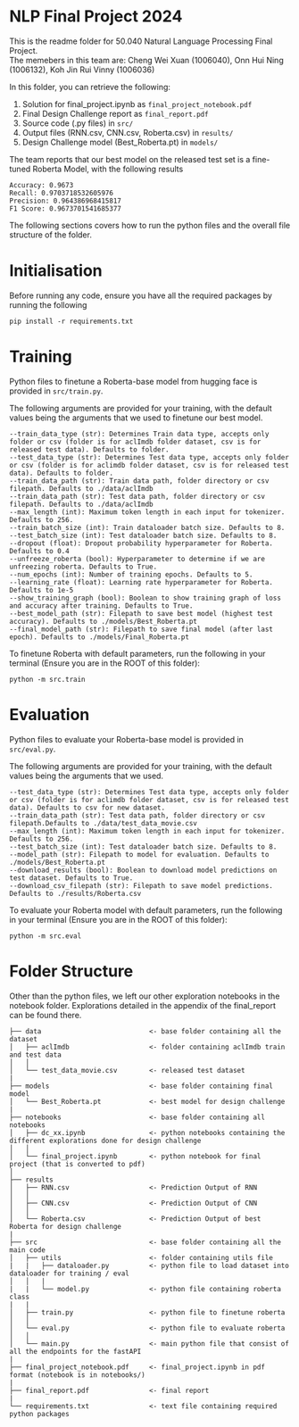 # NLP Final Project 2024
This is the readme folder for 50.040 Natural Language Processing Final Project. <br>
The memebers in this team are: Cheng Wei Xuan (1006040), Onn Hui Ning (1006132), Koh Jin Rui Vinny (1006036)

In this folder, you can retrieve the following:
1. Solution for final_project.ipynb as `final_project_notebook.pdf`
2. Final Design Challenge report as `final_report.pdf`
3. Source code (.py files) in `src/`
4. Output files (RNN.csv, CNN.csv, Roberta.csv) in `results/`
5. Design Challenge model (Best_Roberta.pt) in `models/`

The team reports that our best model on the released test set is a fine-tuned Roberta Model, with the following results
```
Accuracy: 0.9673
Recall: 0.9703718532605976
Precision: 0.964386968415817
F1 Score: 0.9673701541685377
```

The following sections covers how to run the python files and the overall file structure of the folder.

# Initialisation
Before running any code, ensure you have all the required packages by running the following
```
pip install -r requirements.txt
```

# Training
Python files to finetune a Roberta-base model from hugging face is provided in `src/train.py`.

The following arguments are provided for your training, with the default values being the arguments that we used to finetune our best model.
```
--train_data_type (str): Determines Train data type, accepts only folder or csv (folder is for aclImdb folder dataset, csv is for released test data). Defaults to folder.
--test_data_type (str): Determines Test data type, accepts only folder or csv (folder is for aclimdb folder dataset, csv is for released test data). Defaults to folder. 
--train_data_path (str): Train data path, folder directory or csv filepath. Defaults to ./data/aclImdb
--train_data_path (str): Test data path, folder directory or csv filepath. Defaults to ./data/aclImdb
--max_length (int): Maximum token length in each input for tokenizer. Defaults to 256.
--train_batch_size (int): Train dataloader batch size. Defaults to 8.
--test_batch_size (int): Test dataloader batch size. Defaults to 8.
--dropout (float): Dropout probability hyperparameter for Roberta. Defaults to 0.4
--unfreeze_roberta (bool): Hyperparameter to determine if we are unfreezing roberta. Defaults to True.
--num_epochs (int): Number of training epochs. Defaults to 5.
--learning_rate (float): Learning rate hyperparameter for Roberta. Defaults to 1e-5
--show_training_graph (bool): Boolean to show training graph of loss and accuracy after training. Defaults to True.
--best_model_path (str): Filepath to save best model (highest test accuracy). Defaults to ./models/Best_Roberta.pt
--final_model_path (str): Filepath to save final model (after last epoch). Defaults to ./models/Final_Roberta.pt
```
To finetune Roberta with default parameters, run the following in your terminal (Ensure you are in the ROOT of this folder):
```
python -m src.train 
```

# Evaluation
Python files to evaluate your Roberta-base model is provided in `src/eval.py`.

The following arguments are provided for your training, with the default values being the arguments that we used.
```
--test_data_type (str): Determines Test data type, accepts only folder or csv (folder is for aclimdb folder dataset, csv is for released test data). Defaults to csv for new dataset. 
--train_data_path (str): Test data path, folder directory or csv filepath.Defaults to ./data/test_data_movie.csv
--max_length (int): Maximum token length in each input for tokenizer. Defaults to 256.
--test_batch_size (int): Test dataloader batch size. Defaults to 8.
--model_path (str): Filepath to model for evaluation. Defaults to ./models/Best_Roberta.pt
--download_results (bool): Boolean to download model predictions on test dataset. Defaults to True.
--download_csv_filepath (str): Filepath to save model predictions. Defaults to ./results/Roberta.csv
```
To evaluate your Roberta model with default parameters, run the following in your terminal (Ensure you are in the ROOT of this folder):
```
python -m src.eval 
```

# Folder Structure
Other than the python files, we left our other exploration notebooks in the notebook folder. Explorations detailed in the appendix of the final_report can be found there.

```
├── data                           <- base folder containing all the dataset
│   ├── aclImdb                    <- folder containing aclImdb train and test data 
│   │
│   └── test_data_movie.csv        <- released test dataset
|
├── models                         <- base folder containing final model
│   └── Best_Roberta.pt            <- best model for design challenge
|
├── notebooks                      <- base folder containing all notebooks
│   ├── dc_xx.ipynb                <- python notebooks containing the different explorations done for design challenge
│   │
│   └── final_project.ipynb        <- python notebook for final project (that is converted to pdf)
│
├── results
│   ├── RNN.csv                    <- Prediction Output of RNN
│   │
│   ├── CNN.csv                    <- Prediction Output of CNN
│   │                     
│   └── Roberta.csv                <- Prediction Output of best Roberta for design challenge
|
├── src                            <- base folder containing all the main code
│   ├── utils                      <- folder containing utils file
|   |   ├── dataloader.py          <- python file to load dataset into dataloader for training / eval
│   │   |
|   |   └── model.py               <- python file containing roberta class
|   |
│   ├── train.py                   <- python file to finetune roberta
│   │
│   └── eval.py                    <- python file to evaluate roberta
│   │
│   └── main.py                    <- main python file that consist of all the endpoints for the fastAPI
|
├── final_project_notebook.pdf     <- final_project.ipynb in pdf format (notebook is in notebooks/)
|
├── final_report.pdf               <- final report
|                            
└── requirements.txt               <- text file containing required python packages

```